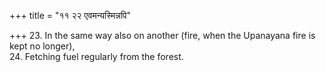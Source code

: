 +++
title = "११ २२ एवमन्यस्मिन्नपि"

+++
23. In the same way also on another (fire, when the Upanayana fire is kept no longer),  
24. Fetching fuel regularly from the forest.
